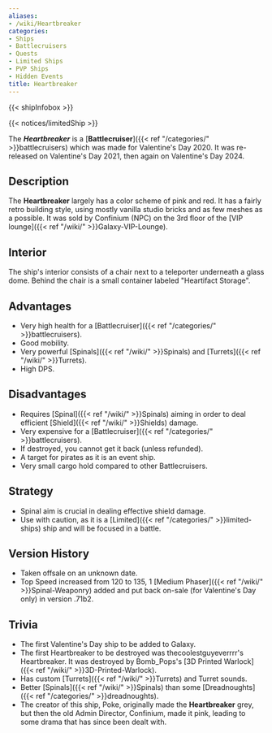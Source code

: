 ```yaml
---
aliases:
- /wiki/Heartbreaker
categories:
- Ships
- Battlecruisers
- Quests
- Limited Ships
- PVP Ships
- Hidden Events
title: Heartbreaker
---  
```


{{< shipInfobox >}}   

{{< notices/limitedShip >}} 

The **_Heartbreaker_** is a [**Battlecruiser**]({{< ref "/categories/" >}}battlecruisers) which was made for Valentine's Day 2020. It was re-released on Valentine's Day 2021, then again on Valentine's Day 2024. 

## Description

The **Heartbreaker** largely has a color scheme of pink and red. It has a fairly retro building style, using mostly vanilla studio bricks and as few meshes as a possible. It was sold by Confinium (NPC) on the 3rd floor of the [VIP lounge]({{< ref "/wiki/" >}}Galaxy-VIP-Lounge).

## Interior

The ship's interior consists of a chair next to a teleporter underneath a glass dome. Behind the chair is a small container labeled "Heartifact Storage".

## Advantages

- Very high health for a [Battlecruiser]({{< ref "/categories/" >}}battlecruisers).
- Good mobility.
- Very powerful [Spinals]({{< ref "/wiki/" >}}Spinals) and [Turrets]({{< ref "/wiki/" >}}Turrets).
- High DPS.

## Disadvantages

- Requires [Spinal]({{< ref "/wiki/" >}}Spinals) aiming in order to deal efficient [Shield]({{< ref "/wiki/" >}}Shields) damage.
- Very expensive for a [Battlecruiser]({{< ref "/categories/" >}}battlecruisers).
- If destroyed, you cannot get it back (unless refunded).
- A target for pirates as it is an event ship.
- Very small cargo hold compared to other Battlecruisers.

## Strategy

- Spinal aim is crucial in dealing effective shield damage.
- Use with caution, as it is a [Limited]({{< ref "/categories/" >}}limited-ships) ship and will be focused in a battle.

## Version History 

- Taken offsale on an unknown date.
- Top Speed increased from 120 to 135, 1 [Medium Phaser]({{< ref "/wiki/" >}}Spinal-Weaponry) added and put back on-sale (for Valentine's Day only) in version .71b2.

## Trivia

- The first Valentine's Day ship to be added to Galaxy.
- The first Heartbreaker to be destroyed was thecoolestguyeverrrr's Heartbreaker. It was destroyed by Bomb_Pops's [3D Printed Warlock]({{< ref "/wiki/" >}}3D-Printed-Warlock).
- Has custom [Turrets]({{< ref "/wiki/" >}}Turrets) and Turret sounds.
- Better [Spinals]({{< ref "/wiki/" >}}Spinals) than some [Dreadnoughts]({{< ref "/categories/" >}}dreadnoughts).
- The creator of this ship, Poke, originally made the **Heartbreaker** grey, but then the old Admin Director, Confinium, made it pink, leading to some drama that has since been dealt with.
